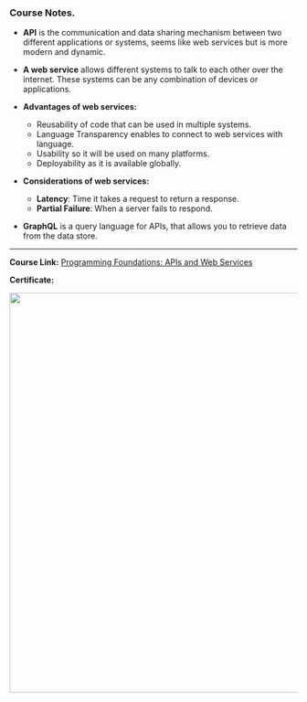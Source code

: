 ### Course Notes.

- **API** is the communication and data sharing mechanism between two different applications or systems, seems like web services but is more modern and dynamic.

- **A web service** allows different systems to talk to each other over the internet. These systems can be any combination of devices or applications.

- **Advantages of web services:**

  - Reusability of code that can be used in multiple systems.
  - Language Transparency enables to connect to web services with language.
  - Usability so it will be used on many platforms.
  - Deployability as it is available globally.

- **Considerations of web services:**

  - **Latency**: Time it takes a request to return a response.
  - **Partial Failure**: When a server fails to respond.

- **GraphQL** is a query language for APIs, that allows you to retrieve data from the data store.

---

**Course Link:** [Programming Foundations: APIs and Web Services](https://www.linkedin.com/learning/programming-foundations-apis-and-web-services)

**Certificate:**

<p align="center">
  <img  src="https://imagizer.imageshack.com/img921/3063/M6dyQa.png" width="700">
</p>
